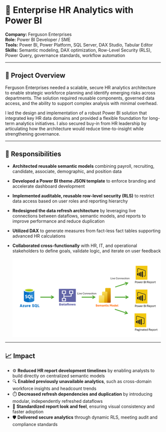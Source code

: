 # 👤 Enterprise HR Analytics with Power BI

**Company:** Ferguson Enterprises  
**Role:** Power BI Developer / SME  
**Tools:** Power BI, Power Platform, SQL Server, DAX Studio, Tabular Editor  
**Skills:** Semantic modeling, DAX optimization, Row-Level Security (RLS), Power Query, governance standards, workflow automation

---

## 🔧 Project Overview

Ferguson Enterprises needed a scalable, secure HR analytics architecture to enable strategic workforce planning and identify emerging risks across departments. The solution required reusable components, governed data access, and the ability to support complex analysis with minimal overhead.

I led the design and implementation of a robust Power BI solution that integrated key HR data domains and provided a flexible foundation for long-term analytics initiatives. I also secured buy-in from HR leadership by articulating how the architecture would reduce time-to-insight while strengthening governance.

---

## 📌 Responsibilities

- **Architected reusable semantic models** combining payroll, recruiting, candidate, associate, demographic, and position data
- **Developed a Power BI theme JSON template** to enforce branding and accelerate dashboard development
- **Implemented auditable, reusable row-level security (RLS)** to restrict data access based on user roles and reporting hierarchy
- **Redesigned the data refresh architecture** by leveraging live connections between dataflows, semantic models, and reports to improve performance and reduce duplication
- **Utilized DAX** to generate measures from fact-less fact tables supporting advanced HR calculations
- **Collaborated cross-functionally** with HR, IT, and operational stakeholders to define goals, validate logic, and iterate on user feedback

  <img src="./hr_pbi_image.png" alt="HR Analytics Data Architecture" width="600"/>

---

## 📈 Impact

- ⚙️ **Reduced HR report development timelines** by enabling analysts to build directly on centralized semantic models  
- 🔍 **Enabled previously unavailable analytics**, such as cross-domain workforce insights and headcount trends  
- ⏱️ **Decreased refresh dependencies and duplication** by introducing modular, independently refreshed dataflows  
- 🧩 **Standardized report look and feel**, ensuring visual consistency and faster adoption  
- 🛡️ **Delivered secure analytics** through dynamic RLS, meeting audit and compliance standards
